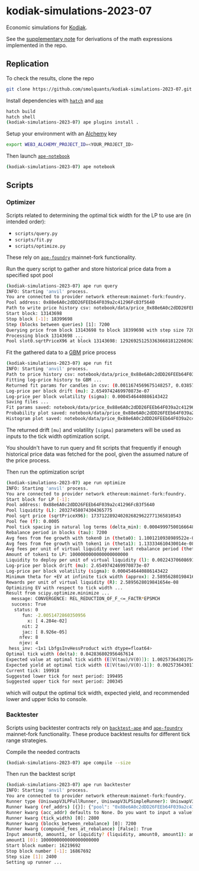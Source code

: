 # kodiak-simulations-2023-07

Economic simulations for [Kodiak](https://kodiak.finance).

See the [supplementary note](https://hackmd.io/@fmrmf/Byk9XP-in) for derivations of the math expressions implemented in the repo.

## Replication

To check the results, clone the repo

```sh
git clone https://github.com/smolquants/kodiak-simulations-2023-07.git
```

Install dependencies with [`hatch`](https://github.com/pypa/hatch) and [`ape`](https://github.com/ApeWorX/ape)

```sh
hatch build
hatch shell
(kodiak-simulations-2023-07) ape plugins install .
```

Setup your environment with an [Alchemy](https://www.alchemy.com) key

```sh
export WEB3_ALCHEMY_PROJECT_ID=<YOUR_PROJECT_ID>
```

Then launch [`ape-notebook`](https://github.com/ApeWorX/ape-notebook)

```sh
(kodiak-simulations-2023-07) ape notebook
```

## Scripts

### Optimizer

Scripts related to determining the optimal tick width for the LP to use are (in intended order):

- `scripts/query.py`
- `scripts/fit.py`
- `scripts/optimize.py`

These rely on [`ape-foundry`](https://github.com/ApeWorX/ape-foundry) mainnet-fork functionality.

Run the query script to gather and store historical price data from a specified spot pool

```sh
(kodiak-simulations-2023-07) ape run query
INFO: Starting 'anvil' process.
You are connected to provider network ethereum:mainnet-fork:foundry.
Pool address: 0x88e6A0c2dDD26FEEb64F039a2c41296FcB3f5640
Path to write price history csv: notebook/data/price_0x88e6A0c2dDD26FEEb64F039a2c41296FcB3f5640_13143698_18399698_7200.csv
Start block: 13143698
Stop block [-1]: 18399698
Step (blocks between queries) [1]: 7200
Querying price from block 13143698 to block 18399698 with step size 7200 ...
Processing block 13143698 ...
Pool slot0.sqrtPriceX96 at block 13143698: 1292692512533636681812260363304234
```

Fit the gathered data to a [GBM](https://en.wikipedia.org/wiki/Geometric_Brownian_motion) price process

```sh
(kodiak-simulations-2023-07) ape run fit
INFO: Starting 'anvil' process.
Path to price history csv: notebook/data/price_0x88e6A0c2dDD26FEEb64F039a2c41296FcB3f5640_13143698_18399698_7200.csv
Fitting log-price history to GBM ...
Returned fit params for candles in csv: (0.0011674569675148257, 0.03857783017026948)
Log-price per block drift (mu): 2.6549742469970873e-07
Log-price per block volatility (sigma): 0.0004546440886143422
Saving files ...
Fit params saved: notebook/data/price_0x88e6A0c2dDD26FEEb64F039a2c41296FcB3f5640_13143698_18399698_7200_params.csv
Probability plot saved: notebook/data/price_0x88e6A0c2dDD26FEEb64F039a2c41296FcB3f5640_13143698_18399698_7200_probplot.png
Histogram plot saved: notebook/data/price_0x88e6A0c2dDD26FEEb64F039a2c41296FcB3f5640_13143698_18399698_7200_hist.png
```

The returned drift `[mu]` and volatility `[sigma]` parameters will be used as inputs to the tick width optimization script.

You shouldn't have to run query and fit scripts that frequently if enough historical price data was fetched for the pool,
given the assumed nature of the price process.

Then run the optimization script

```sh
(kodiak-simulations-2023-07) ape run optimize
INFO: Starting 'anvil' process.
You are connected to provider network ethereum:mainnet-fork:foundry.
Start block for LP [-1]:
Pool address: 0x88e6A0c2dDD26FEEb64F039a2c41296FcB3f5640
Pool liquidity (L): 20327458074304365775
Pool sqrt price (sqrtPriceX96): 1737122892402026829622771365810543
Pool fee (f): 0.0005
Pool tick spacing in natural log terms (delta_min): 0.0004999750016664899
Rebalance period in blocks (tau): 7200
Avg fees from fee growth with token0 in (theta0): 1.1001210938989522e-08
Avg fees from fee growth with token1 in (theta1): 1.133334610430014e-08
Avg fees per unit of virtual liquidity over last rebalance period (theta): 1.1167278521644831e-08
Amount of token1 to LP: 1000000000000000000000
Liquidity to deploy per unit of virtual liquidity (l): 0.0022437060869181266
Log-price per block drift (mu): 2.6549742469970873e-07
Log-price per block volatility (sigma): 0.0004546440886143422
Minimum theta for +EV at infinite tick width (approx): 2.5895628019841654e-08
Rewards per unit of virtual liquidity (R): 2.5895628019841654e-08
Optimizing EV with respect to tick width ...
Result from scipy.optimize.minimize ...
  message: CONVERGENCE: REL_REDUCTION_OF_F_<=_FACTR*EPSMCH
  success: True
   status: 0
      fun: -2.0051472860350956
        x: [ 4.284e-02]
      nit: 2
      jac: [ 8.926e-05]
     nfev: 8
     njev: 4
 hess_inv: <1x1 LbfgsInvHessProduct with dtype=float64>
Optimal tick width (delta): 0.042836802956467614
Expected value at optimal tick width (E[V(tau)/V(0)]): 1.0025736430175478
Expected yield at optimal tick width (E[V(tau)/V(0)-1]): 0.002573643017547811
Current tick: 199918
Suggested lower tick for next period: 199495
Suggested upper tick for next period: 200345
```

which will output the optimal tick width, expected yield, and recommended lower and upper ticks to console.


### Backtester

Scripts using backtester contracts rely on [`backtest-ape`](https://github.com/smolquants/backtest-ape) and
[`ape-foundry`](https://github.com/ApeWorX/ape-foundry) mainnet-fork functionality. These produce backtest results
for different tick range strategies.

Compile the needed contracts

```sh
(kodiak-simulations-2023-07) ape compile --size
```

Then run the backtest script

```sh
(kodiak-simulations-2023-07) ape run backtester
INFO: Starting 'anvil' process.
You are connected to provider network ethereum:mainnet-fork:foundry.
Runner type (UniswapV3LPFullRunner, UniswapV3LPSimpleRunner): UniswapV3LPSimpleRunner
Runner kwarg (ref_addrs) [{}]: {"pool": "0x88e6A0c2dDD26FEEb64F039a2c41296FcB3f5640", "manager": "0xC36442b4a4522E871399CD717aBDD847Ab11FE88"}
Runner kwarg (acc_addr) defaults to None. Do you want to input a value? [y/N]: N
Runner kwarg (tick_width) [0]: 2800
Runner kwarg (blocks_between_rebalance) [0]: 7200
Runner kwarg (compound_fees_at_rebalance) [False]: True
Input amount0, amount1, or liquidity? (liquidity, amount0, amount1): amount1
amount1 [0]: 1000000000000000000000
Start block number: 16219692
Stop block number [-1]: 16867692
Step size [1]: 2400
Setting up runner ...
```

